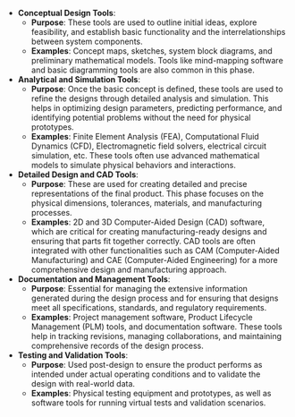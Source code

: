 - **Conceptual Design Tools**:
	- **Purpose**: These tools are used to outline initial ideas, explore feasibility, and establish basic functionality and the interrelationships between system components.
	- **Examples**: Concept maps, sketches, system block diagrams, and preliminary mathematical models. Tools like mind-mapping software and basic diagramming tools are also common in this phase.
- **Analytical and Simulation Tools**:
	- **Purpose**: Once the basic concept is defined, these tools are used to refine the designs through detailed analysis and simulation. This helps in optimizing design parameters, predicting performance, and identifying potential problems without the need for physical prototypes.
	- **Examples**: Finite Element Analysis (FEA), Computational Fluid Dynamics (CFD), Electromagnetic field solvers, electrical circuit simulation, etc. These tools often use advanced mathematical models to simulate physical behaviors and interactions.
- **Detailed Design and CAD Tools**:
	- **Purpose**: These are used for creating detailed and precise representations of the final product. This phase focuses on the physical dimensions, tolerances, materials, and manufacturing processes.
	- **Examples**: 2D and 3D Computer-Aided Design (CAD) software, which are critical for creating manufacturing-ready designs and ensuring that parts fit together correctly. CAD tools are often integrated with other functionalities such as CAM (Computer-Aided Manufacturing) and CAE (Computer-Aided Engineering) for a more comprehensive design and manufacturing approach.
- **Documentation and Management Tools**:
	- **Purpose**: Essential for managing the extensive information generated during the design process and for ensuring that designs meet all specifications, standards, and regulatory requirements.
	- **Examples**: Project management software, Product Lifecycle Management (PLM) tools, and documentation software. These tools help in tracking revisions, managing collaborations, and maintaining comprehensive records of the design process.
- **Testing and Validation Tools**:
	- **Purpose**: Used post-design to ensure the product performs as intended under actual operating conditions and to validate the design with real-world data.
	- **Examples**: Physical testing equipment and prototypes, as well as software tools for running virtual tests and validation scenarios.